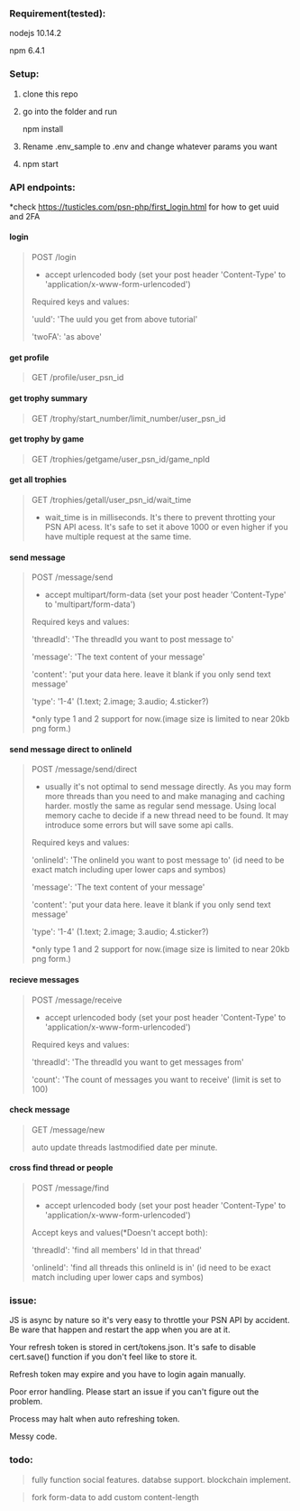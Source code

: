 ### Requirement(tested):
nodejs 10.14.2

npm 6.4.1

### Setup:
1. clone this repo
2. go into the folder and run 

   npm install
3. Rename .env_sample to .env and change whatever params you want
4. npm start


### API endpoints:

*check https://tusticles.com/psn-php/first_login.html for how to get uuid and 2FA


#### login 
> POST   /login
>
> * accept urlencoded body (set your post header 'Content-Type' to 'application/x-www-form-urlencoded')
>
> Required keys and values:  
>
> 'uuId': 'The uuId you get from above tutorial'
>
> 'twoFA': 'as above'


#### get profile                                 
> GET   /profile/user_psn_id


#### get trophy summary
> GET   /trophy/start_number/limit_number/user_psn_id


#### get trophy by game
> GET   /trophies/getgame/user_psn_id/game_npId


#### get all trophies
> GET   /trophies/getall/user_psn_id/wait_time
>     
> * wait_time is in milliseconds. It's there to prevent throtting your PSN API acess. It's safe to set it above 1000 or even higher if you have multiple request at the same time.


#### send message
> POST  /message/send
>
> * accept multipart/form-data (set your post header 'Content-Type' to 'multipart/form-data')
>
> Required keys and values:  
>
> 'threadId': 'The threadId you want to post message to'
>
> 'message': 'The text content of your message'
>
> 'content': 'put your data here. leave it blank if you only send text message'
>
> 'type': '1-4' (1.text; 2.image; 3.audio; 4.sticker?)  
>
> *only type 1 and 2 support for now.(image size is limited to near 20kb png form.)

#### send message direct to onlineId
> POST  /message/send/direct
> 
> * usually it's not optimal to send message directly. As you may form more threads than you need to and make managing and caching harder.
> mostly the same as regular send message. Using local memory cache to decide if a new thread need to be found. It may introduce some errors but will save some api calls.
>
> Required keys and values:  
>
> 'onlineId': 'The onlineId you want to post message to' (id need to be exact match including uper lower caps and symbos)
>
> 'message': 'The text content of your message'
>
> 'content': 'put your data here. leave it blank if you only send text message'
>
> 'type': '1-4' (1.text; 2.image; 3.audio; 4.sticker?)  
>
> *only type 1 and 2 support for now.(image size is limited to near 20kb png form.)



#### recieve messages
>POST   /message/receive
>
> * accept urlencoded body (set your post header 'Content-Type' to 'application/x-www-form-urlencoded')
>
> Required keys and values:  
>
> 'threadId': 'The threadId you want to get messages from'
>
> 'count': 'The count of messages you want to receive' (limit is set to 100)


#### check message
>GET    /message/new
>
>auto update threads lastmodified date per minute.


#### cross find thread or people
>POST   /message/find
>
> * accept urlencoded body (set your post header 'Content-Type' to 'application/x-www-form-urlencoded')
>
> Accept keys and values(*Doesn't accept both):  
>
> 'threadId': 'find all members' Id in that thread'
>
> 'onlineId': 'find all threads this onlineId is in' (id need to be exact match including uper lower caps and symbos)




### issue:

JS is async by nature so it's very easy to throttle your PSN API by accident. Be ware that happen and restart the app when you are at it.

Your refresh token is stored in cert/tokens.json. It's safe to disable cert.save() function if you don't feel like to store it.

Refresh token may expire and you have to login again manually.

Poor error handling. Please start an issue if you can't figure out the problem.

Process may halt when auto refreshing token.

Messy code.


### todo:
> fully function social features.
> databse support.
> blockchain implement.

> fork form-data to add custom content-length


